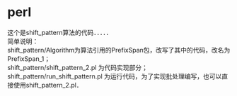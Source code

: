 
# perl
这个是shift_pattern算法的代码．．．．．      
简单说明：   
shift_pattern/Algorithm为算法引用的PrefixSpan包，改写了其中的代码，改名为PrefixSpan_1；   
shift_pattern/shift_pattern_2.pl 为代码实现部分；   
shift_pattern/run_shift_pattern.pl 为运行代码，为了实现批处理编写，也可以直接使用shift_pattern_2.pl．   



